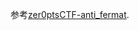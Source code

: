 参考[zer0ptsCTF-anti_fermat](https://github.com/epicleet/write-ups/tree/master/2022/zer0ptsCTF/crypto/anti_fermat).